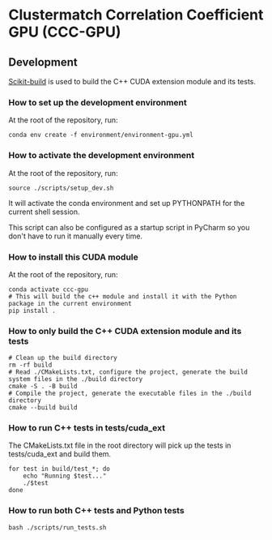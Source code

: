 # Clustermatch Correlation Coefficient GPU (CCC-GPU)

## Development
[Scikit-build](https://scikit-build-core.readthedocs.io/en/latest/getting_started.html) is used to build the C++ CUDA extension module and its tests.

### How to set up the development environment
At the root of the repository, run:
```
conda env create -f environment/environment-gpu.yml
```

### How to activate the development environment
At the root of the repository, run:
```
source ./scripts/setup_dev.sh
```
It will activate the conda environment and set up PYTHONPATH for the current shell session.

This script can also be configured as a startup script in PyCharm so you don't have to run it manually every time.

### How to install this CUDA module
At the root of the repository, run:
```
conda activate ccc-gpu
# This will build the c++ module and install it with the Python package in the current environment
pip install .
```

### How to only build the C++ CUDA extension module and its tests
```
# Clean up the build directory
rm -rf build
# Read ./CMakeLists.txt, configure the project, generate the build system files in the ./build directory
cmake -S . -B build
# Compile the project, generate the executable files in the ./build directory
cmake --build build
```

### How to run C++ tests in tests/cuda_ext
The CMakeLists.txt file in the root directory will pick up the tests in tests/cuda_ext and build them.
```
for test in build/test_*; do
    echo "Running $test..."
    ./$test
done
```

### How to run both C++ tests and Python tests
```
bash ./scripts/run_tests.sh
```
